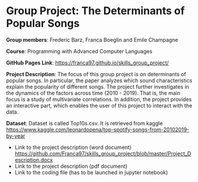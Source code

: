 # Group Project: The Determinants of Popular Songs 

**Group members**: Frederic Barz, Franca Boeglin and Emile Champagne

**Course**: Programming with Advanced Computer Languages 

**GitHub Pages Link**:  https://franca97.github.io/skills_group_project/

**Project Description**: The focus of this group project is on determinants of popular songs. In particular, the paper analyzes which sound characteristics explain the popularity of different songs. The project further investigates in the dynamics of the factors across time (2010 - 2019). That is, the main focus is a study of multivariate correlations. In addition, the project provides an interactive part, which enables the user of this project to interact with the data. 

**Dataset**: Dataset is called Top10s.csv. It is retrieved from kaggle https://www.kaggle.com/leonardopena/top-spotify-songs-from-20102019-by-year 


* Link to the project description (word document) https://github.com/Franca97/skills_group_project/blob/master/Project_Description.docx
* Link to the project description (pdf document)
* Link to the coding file (has to be launched in jupyter notebook)
